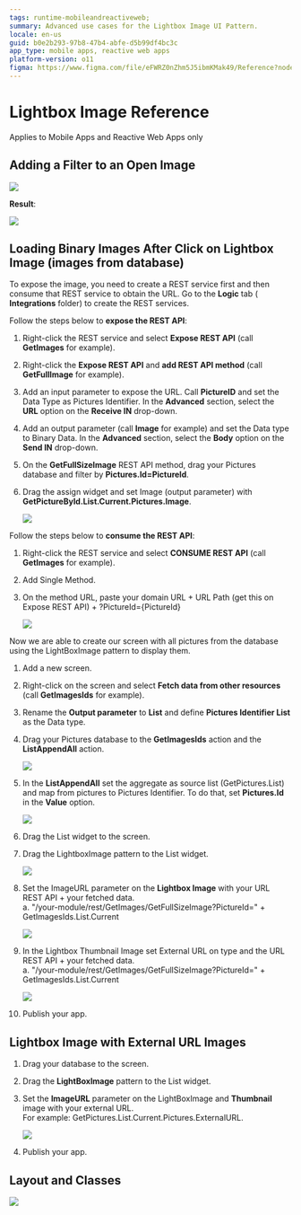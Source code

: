 ```yaml
---
tags: runtime-mobileandreactiveweb;  
summary: Advanced use cases for the Lightbox Image UI Pattern.
locale: en-us
guid: b0e2b293-97b8-47b4-abfe-d5b99df4bc3c
app_type: mobile apps, reactive web apps
platform-version: o11
figma: https://www.figma.com/file/eFWRZ0nZhm5J5ibmKMak49/Reference?node-id=612:359
---
```


# Lightbox Image Reference

<div class="info" markdown="1">

Applies to Mobile Apps and Reactive Web Apps only

</div>

## Adding a Filter to an Open Image

![](images/light_box_add_filter.png)

**Result**:

![](images/Lightbox_filter.gif)

## Loading Binary Images After Click on Lightbox Image (images from database)

To expose the image, you need to create a REST service first and then consume that REST service to obtain the URL. Go to the **Logic** tab ( **Integrations** folder) to create the REST services.

Follow the steps below to **expose the REST API**:

1. Right-click the REST service and select **Expose REST API** (call **GetImages** for example).

1. Right-click the **Expose REST API** and **add REST API method** (call **GetFullImage** for example).

1. Add an input parameter to expose the URL. Call **PictureID** and set the Data Type as Pictures Identifier. In the **Advanced** section, select the **URL** option on the **Receive IN** drop-down.

1. Add an output parameter (call **Image** for example) and set the Data type to Binary Data. In the **Advanced** section, select the **Body** option on the **Send IN** drop-down.

1. On the **GetFullSizeImage** REST API method, drag your Pictures database and filter by **Pictures.Id=PictureId**.

1. Drag the assign widget and set Image (output parameter) with **GetPictureById.List.Current.Pictures.Image**.

    ![](images/lightbox-drag-widget-set-image-ss.png)

Follow the steps below to **consume the REST API**:

1. Right-click the REST service and select **CONSUME REST API** (call **GetImages** for example).

1. Add Single Method.

1. On the method URL, paste your domain URL + URL Path (get this on Expose REST API) + ?PictureId={PictureId}

    ![](images/lightbox-paste-your-domain-ss.png)

Now we are able to create our screen with all pictures from the database using the LightBoxImage pattern to display them.

1. Add a new screen.

1. Right-click on the screen and select **Fetch data from other resources** (call **GetImagesIds** for example).

1. Rename the **Output parameter** to **List** and define **Pictures Identifier List** as the Data type.

1. Drag your Pictures database to the **GetImagesIds** action and the **ListAppendAll** action.

    ![](images/lightbox-drag-pictures-database-ss.png)

1. In the **ListAppendAll** set the aggregate as source list (GetPictures.List) and map from pictures to Pictures Identifier. To do that, set **Pictures.Id** in the **Value** option.

    ![](images/lightbox-list-append-all-ss.png)

1. Drag the List widget to the screen.

1. Drag the LightboxImage pattern to the List widget.

    ![](images/lightbox-image-pattern-drag-ss.png)

1. Set the ImageURL parameter on the **Lightbox Image** with your URL REST API + your fetched data.  
a. "/your-module/rest/GetImages/GetFullSizeImage?PictureId=" + GetImagesIds.List.Current

    ![](images/lightbox-set-url-parameter-ss.png)

1. In the Lightbox Thumbnail Image set External URL on type and the URL REST API + your fetched data.  
a. "/your-module/rest/GetImages/GetFullSizeImage?PictureId=" + GetImagesIds.List.Current

    ![](images/lightbox-set-external-url-ss.png)

1. Publish your app.

## Lightbox Image with External URL Images

1. Drag your database to the screen.

1. Drag the **LightBoxImage** pattern to the List widget.

1. Set the **ImageURL** parameter on the LightBoxImage and **Thumbnail** image with your external URL.  
For example: GetPictures.List.Current.Pictures.ExternalURL.

    ![](images/lightbox-set-image-url-ss.png)

1. Publish your app.  

## Layout and Classes

![](images/lightbox-layout-classes.png)
